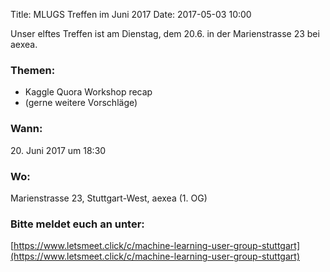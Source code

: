 Title: MLUGS Treffen im Juni 2017
Date: 2017-05-03 10:00

Unser elftes Treffen ist am Dienstag, dem 20.6. in der Marienstrasse 23 bei aexea.

### Themen:

- Kaggle Quora Workshop recap
- (gerne weitere Vorschläge)


### Wann:

<p>20. Juni 2017 um 18:30</p>  

### Wo:

Marienstrasse 23, Stuttgart-West, aexea (1. OG)

### Bitte meldet euch an unter:
[https://www.letsmeet.click/c/machine-learning-user-group-stuttgart](https://www.letsmeet.click/c/machine-learning-user-group-stuttgart)
